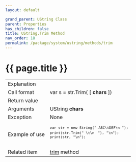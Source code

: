 ```yaml
---
layout: default

grand_parent: UString Class
parent: Properties
has_children: false
title: UString.Trim Method
nav_order: 18
permalink: /package/system/ustring/methods/trim
---
```

# {{ page.title }}

<table>
  <tr>
    <td>Explanation</td>
    <td colspan="2"></td>
  </tr>
  <tr>
    <td>Call format</td>
    <td colspan="2">var s = str.Trim( [ <b>chars</b> ])</td>
  </tr>
  <tr>
    <td>Return value</td>
    <td colspan="2"></td>
  </tr>  
  <tr>
    <td>Arguments</td>
    <td>UString <b>chars</b></td>
    <td></td>
  </tr>
  <tr>
    <td>Exception</td>
    <td colspan="2">None</td>
  </tr>
  <tr>
    <td>Example of use</td>
    <td colspan="2"><code><pre>
var str = new String(" ABC\tDEF\n ");
print(str.Trim(" \t\n　"), "\n");
print(str, "\n");
    </pre></code></td>
  </tr>
  <tr>
    <td>Related item</td>
    <td colspan="2"><a href="">trim</a> method</td>
  </tr>
</table>